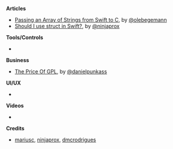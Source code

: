 **Articles**

* [Passing an Array of Strings from Swift to C](https://oleb.net/blog/2016/10/swift-array-of-c-strings/), by [@olebegemann](https://twitter.com/olebegemann)
* [Should I use struct in Swift?](https://ninjapro.wordpress.com/2016/10/28/should-i-use-struct-in-swift/), by [@ninjaprox](https://twitter.com/ninjaprox)

**Tools/Controls**

* 

**Business**

* [The Price Of GPL](http://bitsplitting.org/2016/10/30/the-price-of-gpl/), by [@danielpunkass](https://twitter.com/danielpunkass/)

**UI/UX**

* 


**Videos**

* 

**Credits**

* [mariusc](https://github.com/mariusc), [ninjaprox](https://github.com/ninjaprox), [dmcrodrigues](https://github.com/dmcrodrigues)
